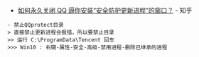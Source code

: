 - [如何永久关闭 QQ 逼你安装“安全防护更新进程”的窗口？](https://www.zhihu.com/question/34861467) - 知乎

```
- 禁止QQprotect目录
> 直接禁止更新进程会报错，所以要禁止目录
>> 运行 C:\ProgramData\Tencent 回车
>>> Win10 : 右键-属性-安全-高级-禁用进程-删除已继承的进程
```
